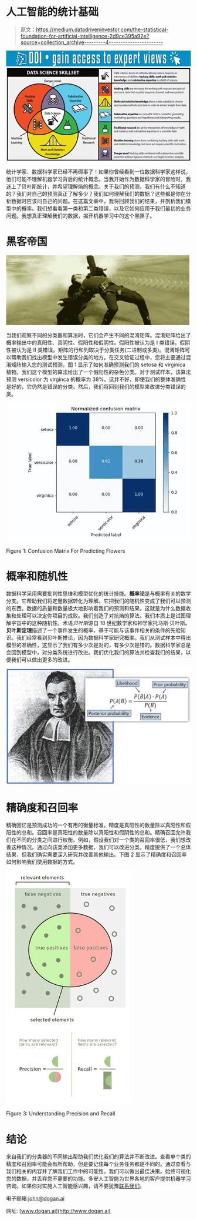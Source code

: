 # 人工智能的统计基础

> 原文：<https://medium.datadriveninvestor.com/the-statistical-foundation-for-artificial-intelligence-2d9ce395a92e?source=collection_archive---------4----------------------->

[![](img/504d6d748fcf9512505f4f52168c2d9d.png)](http://www.track.datadriveninvestor.com/1B9E)![](img/cc887444515ad1aea2ebe52785fb60cd.png)

统计学家、数据科学家已经不再碍事了！如果你曾经看到一位数据科学家这样说，他们可能不理解机器学习背后的统计概念。当我开始作为数据科学家的冒险时，我迷上了贝叶斯统计，并希望理解熵的概念。关于我们的预测，我们有什么不知道的？我们对自己的预测真正了解多少？我们如何理解我们的数据？这些都是你在分析数据时应该问自己的问题。在这篇文章中，我将回顾我们的结果，并剖析我们模型中的概率。我们想看看第一类和第二类错误，以及它如何应用于我们最初的业务问题。我想真正理解我们的数据，揭开机器学习中的这个黑匣子。

# **黑客帝国**

![](img/c002491751fd2e29485202f391ea6e73.png)

当我们观察不同的分类器和算法时，它们会产生不同的混淆矩阵。混淆矩阵给出了概率输出中的真阳性、真阴性、假阳性和假阴性。假阳性被认为是 I 类错误，假阴性被认为是 II 类错误。矩阵的行和列取决于分类任务(二进制或多类)。混淆矩阵可以帮助我们找出模型中发生错误分类的地方。在交叉验证过程中，您将主要通过混淆矩阵输入您的测试预测。图 1 显示了如何准确预测我们的 setosa 和 virginica 植物。我们这个模型的算法给出了一个假阳性的杂色分类。对于测试样本，该算法预测 versicolor 为 virginca 的概率为 38%。这并不好，即使我们的整体准确性是好的，它仍然是错误的分类。然后，我们将回到我们的模型来改进分类错误的类。

![](img/cdac35e99156ce74ac45ce1d73cae9cc.png)

Figure 1: Confusion Matrix For Predicting Flowers

# 概率和随机性

数据科学采用需要批判性思维和模型优化的统计技能。**概率论**是与概率有关的数学分支。它帮助我们将定量数据转化为理解。它把我们的随机性变成了我们可以预测的东西。数据的质量和数量极大地影响着我们的预测和结果。这就是为什么数据收集和处理可以决定你项目的成败。我们创造了对抗熵的算法。我们本质上是试图理解宇宙中的这种随机性。术语*贝叶斯*源自 18 世纪数学家和神学家托马斯·贝叶斯。**贝叶斯定理**描述了一个事件发生的概率，基于可能与该事件相关的条件的先验知识。我们经常看到贝叶斯推论，因为数据科学家研究概率。我们从测试样本中得出模型的准确性，这显示了我们有多少次是对的，有多少次是错的。数据科学家总是会回到模型中，对分类系统进行改进。我们优化我们的算法并检查我们的结果，以便我们可以做出更多的改进。

![](img/13a124f048e68be6e89afa3fd732628f.png)

# 精确度和召回率

精确回忆是预测成功的一个有用的衡量标准。精度是真阳性的数量除以真阳性和假阳性的总和。召回率是真阳性的数量除以真阳性和假阴性的总和。精确召回允许我们在不同的分类之间进行权衡。例如，假设我们对一个类的召回率很低，我们想改善这种情况。通过向该类添加更多数据，我们可以改进分类。精度提供了一个总体结果，但我们确实需要深入研究并改善其他输出。下图 2 显示了精确度和召回率如何影响我们使用数据的方式。

![](img/701079d758de0da9c29975b292ee1290.png)

Figure 3: Understanding Precision and Recall

# 结论

来自我们的分类器的不同输出帮助我们优化我们的算法并不断改进。查看单个类的精度和召回率可能会有所帮助，但是要记住每个业务任务都是不同的。通过查看与我们相关的内容并了解我们工作中的可能性，我们可以做出最佳决策。始终可视化您的数据，并丢弃您不需要的功能。多安人工智能为世界各地的客户提供机器学习咨询。如果你对实施人工智能感兴趣，请不要犹豫[联系我们](http://www.dogan.ai)。

电子邮箱:john@dogan.ai

网址: [www.dogan.ai](http://www.dogan.ai)